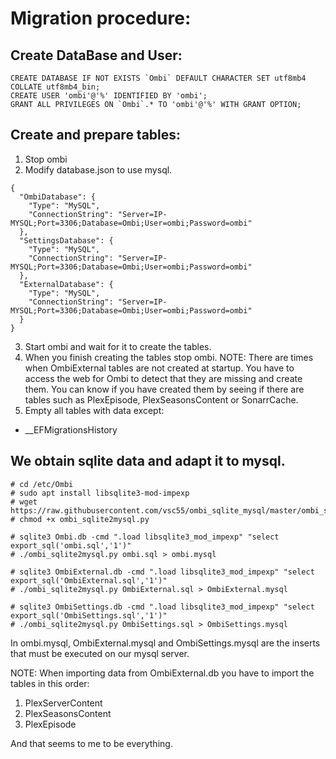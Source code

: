 # Migration procedure:

## Create DataBase and User:
```
CREATE DATABASE IF NOT EXISTS `Ombi` DEFAULT CHARACTER SET utf8mb4 COLLATE utf8mb4_bin;
CREATE USER 'ombi'@'%' IDENTIFIED BY 'ombi';
GRANT ALL PRIVILEGES ON `Ombi`.* TO 'ombi'@'%' WITH GRANT OPTION;
```

## Create and prepare tables:
1. Stop ombi
2. Modify database.json to use mysql.
```
{
  "OmbiDatabase": {
    "Type": "MySQL",
    "ConnectionString": "Server=IP-MYSQL;Port=3306;Database=Ombi;User=ombi;Password=ombi"
  },
  "SettingsDatabase": {
    "Type": "MySQL",
    "ConnectionString": "Server=IP-MYSQL;Port=3306;Database=Ombi;User=ombi;Password=ombi"
  },
  "ExternalDatabase": {
    "Type": "MySQL",
    "ConnectionString": "Server=IP-MYSQL;Port=3306;Database=Ombi;User=ombi;Password=ombi"
  }
}
```
3. Start ombi and wait for it to create the tables.
4. When you finish creating the tables stop ombi.
NOTE:
  There are times when OmbiExternal tables are not created at startup.
  You have to access the web for Ombi to detect that they are missing and create them.
  You can know if you have created them by seeing if there are tables such as PlexEpisode, PlexSeasonsContent or SonarrCache.
5. Empty all tables with data except:
- __EFMigrationsHistory

## We obtain sqlite data and adapt it to mysql.

```
# cd /etc/Ombi
# sudo apt install libsqlite3-mod-impexp
# wget https://raw.githubusercontent.com/vsc55/ombi_sqlite_mysql/master/ombi_sqlite2mysql.py
# chmod +x ombi_sqlite2mysql.py

# sqlite3 Ombi.db -cmd ".load libsqlite3_mod_impexp" "select export_sql('ombi.sql','1')"
# ./ombi_sqlite2mysql.py ombi.sql > ombi.mysql

# sqlite3 OmbiExternal.db -cmd ".load libsqlite3_mod_impexp" "select export_sql('OmbiExternal.sql','1')"
# ./ombi_sqlite2mysql.py OmbiExternal.sql > OmbiExternal.mysql

# sqlite3 OmbiSettings.db -cmd ".load libsqlite3_mod_impexp" "select export_sql('OmbiSettings.sql','1')"
# ./ombi_sqlite2mysql.py OmbiSettings.sql > OmbiSettings.mysql
```


In ombi.mysql, OmbiExternal.mysql and OmbiSettings.mysql are the inserts that must be executed on our mysql server.


NOTE: When importing data from OmbiExternal.db you have to import the tables in this order:
1. PlexServerContent
2. PlexSeasonsContent
3. PlexEpisode


And that seems to me to be everything.
